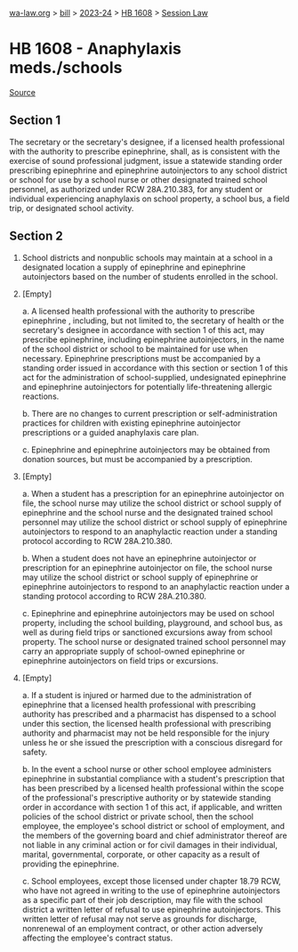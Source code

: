 [wa-law.org](/) > [bill](/bill/) > [2023-24](/bill/2023-24/) > [HB 1608](/bill/2023-24/hb/1608/) > [Session Law](/bill/2023-24/hb/1608/S.SL/)

# HB 1608 - Anaphylaxis meds./schools

[Source](http://lawfilesext.leg.wa.gov/biennium/2023-24/Pdf/Bills/Session%20Laws/House/1608-S.SL.pdf)

## Section 1
The secretary or the secretary's designee, if a licensed health professional with the authority to prescribe epinephrine, shall, as is consistent with the exercise of sound professional judgment, issue a statewide standing order prescribing epinephrine and epinephrine autoinjectors to any school district or school for use by a school nurse or other designated trained school personnel, as authorized under RCW 28A.210.383, for any student or individual experiencing anaphylaxis on school property, a school bus, a field trip, or designated school activity.

## Section 2
1. School districts and nonpublic schools may maintain at a school in a designated location a supply of epinephrine and epinephrine autoinjectors based on the number of students enrolled in the school.

2. [Empty]

    a. A licensed health professional with the authority to prescribe epinephrine , including, but not limited to, the secretary of health or the secretary's designee in accordance with section 1 of this act, may prescribe epinephrine, including epinephrine autoinjectors, in the name of the school district or school to be maintained for use when necessary. Epinephrine prescriptions must be accompanied by a standing order issued in accordance with this section or section 1 of this act for the administration of school-supplied, undesignated epinephrine and epinephrine autoinjectors for potentially life-threatening allergic reactions.

    b. There are no changes to current prescription or self-administration practices for children with existing epinephrine autoinjector prescriptions or a guided anaphylaxis care plan.

    c. Epinephrine and epinephrine autoinjectors may be obtained from donation sources, but must be accompanied by a prescription.

3. [Empty]

    a. When a student has a prescription for an epinephrine autoinjector on file, the school nurse may utilize the school district or school supply of epinephrine and the school nurse and the designated trained school personnel may utilize the school district or school supply of epinephrine autoinjectors to respond to an anaphylactic reaction under a standing protocol according to RCW 28A.210.380.

    b. When a student does not have an epinephrine autoinjector or prescription for an epinephrine autoinjector on file, the school nurse may utilize the school district or school supply of epinephrine or epinephrine autoinjectors to respond to an anaphylactic reaction under a standing protocol according to RCW 28A.210.380.

    c. Epinephrine and epinephrine autoinjectors may be used on school property, including the school building, playground, and school bus, as well as during field trips or sanctioned excursions away from school property. The school nurse or designated trained school personnel may carry an appropriate supply of school-owned epinephrine or epinephrine autoinjectors on field trips or excursions.

4. [Empty]

    a. If a student is injured or harmed due to the administration of epinephrine that a licensed health professional with prescribing authority has prescribed and a pharmacist has dispensed to a school under this section, the licensed health professional with prescribing authority and pharmacist may not be held responsible for the injury unless he or she issued the prescription with a conscious disregard for safety.

    b. In the event a school nurse or other school employee administers epinephrine in substantial compliance with a student's prescription that has been prescribed by a licensed health professional within the scope of the professional's prescriptive authority or by statewide standing order in accordance with section 1 of this act, if applicable, and written policies of the school district or private school, then the school employee, the employee's school district or school of employment, and the members of the governing board and chief administrator thereof are not liable in any criminal action or for civil damages in their individual, marital, governmental, corporate, or other capacity as a result of providing the epinephrine.

    c. School employees, except those licensed under chapter 18.79 RCW, who have not agreed in writing to the use of epinephrine autoinjectors as a specific part of their job description, may file with the school district a written letter of refusal to use epinephrine autoinjectors. This written letter of refusal may not serve as grounds for discharge, nonrenewal of an employment contract, or other action adversely affecting the employee's contract status.

